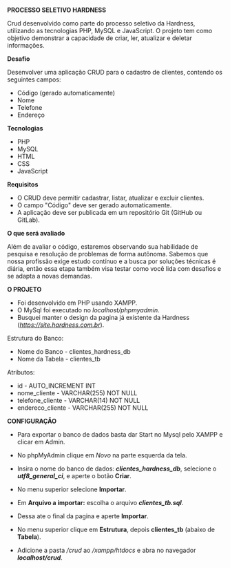 **PROCESSO SELETIVO HARDNESS**

Crud desenvolvido como parte do processo seletivo da Hardness, utilizando as tecnologias PHP, MySQL e JavaScript. O projeto tem como objetivo demonstrar a capacidade de criar, ler, atualizar e deletar informações.

**Desafio**

Desenvolver uma aplicação CRUD para o cadastro de clientes, contendo os seguintes campos:
 * Código (gerado automaticamente)
 * Nome
 * Telefone
 * Endereço

**Tecnologias**
 * PHP
 * MySQL
 * HTML
 * CSS
 * JavaScript

**Requisitos**
 * O CRUD deve permitir cadastrar, listar, atualizar e excluir clientes.
 * O campo "Código" deve ser gerado automaticamente.
 * A aplicação deve ser publicada em um repositório Git (GitHub ou GitLab).

**O que será avaliado**

Além de avaliar o código, estaremos observando sua habilidade de pesquisa e resolução de problemas de forma autônoma. Sabemos que nossa profissão exige estudo contínuo e a busca por soluções técnicas é diária, então essa etapa também visa testar como você lida com desafios e se adapta a novas demandas.

**O PROJETO**
- Foi desenvolvido em PHP usando XAMPP.
- O MySql foi executado no *localhost/phpmyadmin*.
- Busquei manter o design da pagina já existente da Hardness (*https://site.hardness.com.br*).

Estrutura do Banco:
 * Nome do Banco - clientes_hardness_db
 * Nome da Tabela - clientes_tb

  Atributos:
  * id - AUTO_INCREMENT INT
  * nome_cliente - VARCHAR(255) NOT NULL
  * telefone_cliente - VARCHAR(14) NOT NULL
  * endereco_cliente - VARCHAR(255) NOT NULL

**CONFIGURAÇÃO**

- Para exportar o banco de dados basta dar Start no Mysql pelo XAMPP e clicar em Admin.
- No phpMyAdmin clique em *Novo* na parte esquerda da tela.
- Insira o nome do banco de dados: ***clientes_hardness_db***, selecione o ***utf8_general_ci***, e aperte o botão **Criar**.
- No menu superior selecione **Importar**.
- Em **Arquivo a importar:** escolha o arquivo ***clientes_tb.sql***.
- Dessa ate o final da pagina e aperte **Importar**.
- No menu superior clique em **Estrutura**, depois **clientes_tb** (abaixo de **Tabela**).

- Adicione a pasta */crud* ao */xampp/htdocs* e abra no navegador ***localhost/crud***.